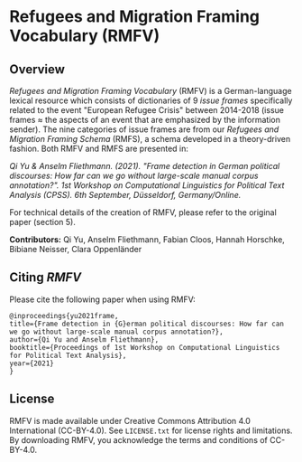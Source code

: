 # Refugees and Migration Framing Vocabulary (RMFV)

## Overview

*Refugees and Migration Framing Vocabulary* (RMFV) is a German-language lexical resource which consists of dictionaries of 9 *issue frames* specifically related to the event "European Refugee Crisis" between 2014-2018 (issue frames ≈ the aspects of an event that are emphasized by the information sender). 
The nine categories of issue frames are from our *Refugees and Migration Framing Schema* (RMFS), a schema developed in a theory-driven fashion. 
Both RMFV and RMFS are presented in: 

*Qi Yu & Anselm Fliethmann. (2021). "Frame detection in German political discourses: How far can we go without large-scale manual corpus annotation?". 1st Workshop on Computational Linguistics for Political Text Analysis (CPSS). 6th September, Düsseldorf, Germany/Online.*

For technical details of the creation of RMFV, please refer to the original paper (section 5).  

**Contributors:**
Qi Yu, Anselm Fliethmann, Fabian Cloos, Hannah Horschke, Bibiane Neisser, Clara Oppenländer

## Citing *RMFV*
Please cite the following paper when using RMFV:

    @inproceedings{yu2021frame, 
    title={Frame detection in {G}erman political discourses: How far can we go without large-scale manual corpus annotation?},
    author={Qi Yu and Anselm Fliethmann},
    booktitle={Proceedings of 1st Workshop on Computational Linguistics for Political Text Analysis},
    year={2021}
    }

## License
RMFV is made available under Creative Commons Attribution 4.0 International (CC-BY-4.0). See `LICENSE.txt` for license rights and limitations.
By downloading RMFV, you acknowledge the terms and conditions of CC-BY-4.0.